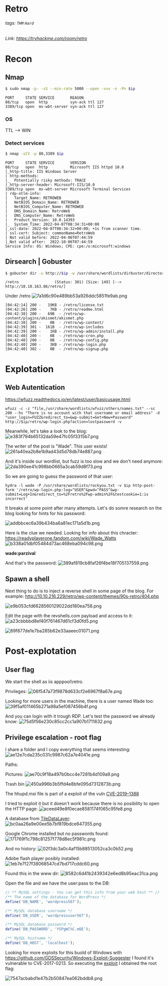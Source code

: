 Retro
===
###### tags: `THM` `Hard`
###### Link: https://tryhackme.com/room/retro

# Recon

## Nmap
```bash
$ sudo nmap -p- -sS --min-rate 5000 --open -vvv -n -Pn $ip
```
```
PORT     STATE SERVICE       REASON
80/tcp   open  http          syn-ack ttl 127
3389/tcp open  ms-wbt-server syn-ack ttl 127
```

### OS
TTL --> WIN

### Detect services
```bash
$ nmap -sCV -p 80,3389 $ip
```
```
PORT     STATE SERVICE       VERSION
80/tcp   open  http          Microsoft IIS httpd 10.0
|_http-title: IIS Windows Server
| http-methods:
|_  Potentially risky methods: TRACE
|_http-server-header: Microsoft-IIS/10.0
3389/tcp open  ms-wbt-server Microsoft Terminal Services
| rdp-ntlm-info:
|   Target_Name: RETROWEB
|   NetBIOS_Domain_Name: RETROWEB
|   NetBIOS_Computer_Name: RETROWEB
|   DNS_Domain_Name: RetroWeb
|   DNS_Computer_Name: RetroWeb
|   Product_Version: 10.0.14393
|_  System_Time: 2022-04-07T08:34:31+00:00
|_ssl-date: 2022-04-07T08:34:32+00:00; +1s from scanner time.
| ssl-cert: Subject: commonName=RetroWeb
| Not valid before: 2022-04-06T07:44:59
|_Not valid after:  2022-10-06T07:44:59
Service Info: OS: Windows; CPE: cpe:/o:microsoft:windows
```

## Dirsearch | Gobuster
```bash
$ gobuster dir -u http://$ip -w /usr/share/wordlists/dirbuster/directory-list-2.3-medium.txt
```
```
/retro                (Status: 301) [Size: 149] [--> http://10.10.163.86/retro/]
```

Under /retro
![7a1d6c90e489bb53a926ddc5851fe9ab.png](/THM/retro/_resources/7a1d6c90e489bb53a926ddc5851fe9ab.png)

```
[04:42:14] 200 -   19KB - /retro/license.txt
[04:42:26] 200 -    7KB - /retro/readme.html
[04:42:38] 200 -   69B  - /retro/wp-content/plugins/akismet/akismet.php
[04:42:38] 200 -    0B  - /retro/wp-content/
[04:42:39] 301 -  161B  - /retro/wp-includes
[04:42:39] 200 -    1KB - /retro/wp-admin/install.php
[04:42:40] 200 -    0B  - /retro/wp-cron.php
[04:42:40] 200 -    0B  - /retro/wp-config.php
[04:42:40] 200 -    3KB - /retro/wp-login.php
[04:42:40] 302 -    0B  - /retro/wp-signup.php
```

# Explotation

## Web Autentication
https://wfuzz.readthedocs.io/en/latest/user/basicusage.html
```
wfuzz -c -z "file,/usr/share/wordlists/wfuzz/others/names.txt" --sc 200 --hs "There is no account with that username or email address" -d "user_login=FUZZ&redirect_to=&wp-submit=Get+New+Password" http://$ip/retro/wp-login.php?action=lostpassword -v
```

Meanwhile, let's take a look to the blog:
![e383f794b65132da59e47fc05f3315b7.png](/THM/retro/_resources/e383f794b65132da59e47fc05f3315b7.png)

The writer of the post is "Wade". This user exists!
![261a40ea2b8e1b9ad43d5d78db74e887.png](/THM/retro/_resources/261a40ea2b8e1b9ad43d5d78db74e887.png)

And it's inside our wordlist, but fuzz is too slow and we don't need anymore:
![2da390ee41c998bb0665a3cab59d8f73.png](/THM/retro/_resources/2da390ee41c998bb0665a3cab59d8f73.png)

So we are going to guess the password of that user:
```
hydra -l wade -P /usr/share/wordlists/rockyou.txt -v $ip http-post-form '/retro/wp-login.php:log=^USER^&pwd=^PASS^&wp-submit=Log+In&redirect_to=%2Fretro%2Fwp-admin%2F&testcookie=1:is incorrect'
```

It breaks at some point after many attempts. Let's do somre research on the blog looking for hints for his password:

![addbbcec6a39b434ba6a81ec171a5d1b.png](/THM/retro/_resources/addbbcec6a39b434ba6a81ec171a5d1b.png)

Here is the clue we needed. Looking for info about this chracter:
https://readyplayerone.fandom.com/wiki/Wade_Watts
![b338a01dbf05484d73ac468eba094c98.png](/THM/retro/_resources/b338a01dbf05484d73ac468eba094c98.png)

**wade:parzival**

And that's the password:
![389af819cb8faf26f4be18f705137559.png](/THM/retro/_resources/389af819cb8faf26f4be18f705137559.png)

## Spawn a shell
Next thing to do is to inject a reverse shell in some page of the blog. For example:
http://10.10.216.229/retro/wp-content/themes/90s-retro/404.php

![e9b053cfd6628560129022dd180ea758.png](/THM/retro/_resources/e9b053cfd6628560129022dd180ea758.png)

Edit the page with the revshells.com payload and access to it:
![a23cbbbbd8ef40f761467d61cf3d0fd5.png](/THM/retro/_resources/a23cbbbbd8ef40f761467d61cf3d0fd5.png)

![89f877de1e7ba285b62e33aaeec01071.png](/THM/retro/_resources/89f877de1e7ba285b62e33aaeec01071.png)

# Post-explotation

## User flag

We start the shell as iis apppool\retro.

Privileges:
![06f547a73f9878d633cf2e6967f8a67e.png](/THM/retro/_resources/06f547a73f9878d633cf2e6967f8a67e.png)

Looking for more users in the machine, there is a user named Wade too:
![39f5af011465b271a98a5ef087456b4f.png](/THM/retro/_resources/39f5af011465b271a98a5ef087456b4f.png)

And you can login with it trough RDP. Let's test the password we already know:
![75d5f56e230c85cc2cc1a907b1711632.png](/THM/retro/_resources/75d5f56e230c85cc2cc1a907b1711632.png)

## Privilege escalation - root flag
I share a folder and I copy everything that seems interesting:
![ae12e7cda235c031c9987c62a7e4041e.png](/THM/retro/_resources/ae12e7cda235c031c9987c62a7e4041e.png)

Paths:

Pictures:
![ae70c9f18a497b0bcc4e7281b4d109a9.png](/THM/retro/_resources/ae70c9f18a497b0bcc4e7281b4d109a9.png)

Trash bin
![450a996b3b5ffd4e8bfe095d7312873b.png](/THM/retro/_resources/450a996b3b5ffd4e8bfe095d7312873b.png)

The hhupd.msi file is part of a exploit of the vuln [CVE-2019–1388](https://sotharo-meas.medium.com/cve-2019-1388-windows-privilege-escalation-through-uac-22693fa23f5f)

I tried to exploit it but it doesn't work because there is no posibility to open the HTTP page:
![aceed49e8f0ecae8581174f065c95fe8.png](/THM/retro/_resources/aceed49e8f0ecae8581174f065c95fe8.png)

A database from [TileDataLayer](https://4sysops.com/archives/roaming-profiles-and-start-tiles-tiledatalayer-in-the-windows-10-1703-creators-update/):
![bc0aa26a9e00ee5b7bf819bdce647355.png](/THM/retro/_resources/bc0aa26a9e00ee5b7bf819bdce647355.png)

Google Chrome installed but no passwords found:
![171769f1c798c81257f778d8ec5f981c.png](/THM/retro/_resources/171769f1c798c81257f778d8ec5f981c.png)

And no history:
![02f3dc3a0c4af15b88513052ca3c0b52.png](/THM/retro/_resources/02f3dc3a0c4af15b88513052ca3c0b52.png)

Adobe flash player posibly installed:
![1eb7e7f27f38068547cd7bd717cddc60.png](/THM/retro/_resources/1eb7e7f27f38068547cd7bd717cddc60.png)

Found this in the www dir:
![8582c6d41b2439342e6ed8b95eac31ca.png](/THM/retro/_resources/8582c6d41b2439342e6ed8b95eac31ca.png)

Open the file and we have the user:pass to the DB:
```php
// ** MySQL settings - You can get this info from your web host ** //
/** The name of the database for WordPress */
define('DB_NAME', 'wordpress567');

/** MySQL database username */
define('DB_USER', 'wordpressuser567');

/** MySQL database password */
define('DB_PASSWORD', 'YSPgW[%C.mQE');

/** MySQL hostname */
define('DB_HOST', 'localhost');
```

Looking for more exploits for this buold of Windows with https://github.com/GDSSecurity/Windows-Exploit-Suggester I found it's vulnerable to CVE-2017-0213. So executing the [exploit](https://github.com/SecWiki/windows-kernel-exploits/blob/master/CVE-2017-0213/CVE-2017-0213_x86.zip) I obtained the root flag:

![7547acbabd1e47b2b50847ea062bddb8.png](/THM/retro/_resources/7547acbabd1e47b2b50847ea062bddb8.png)
